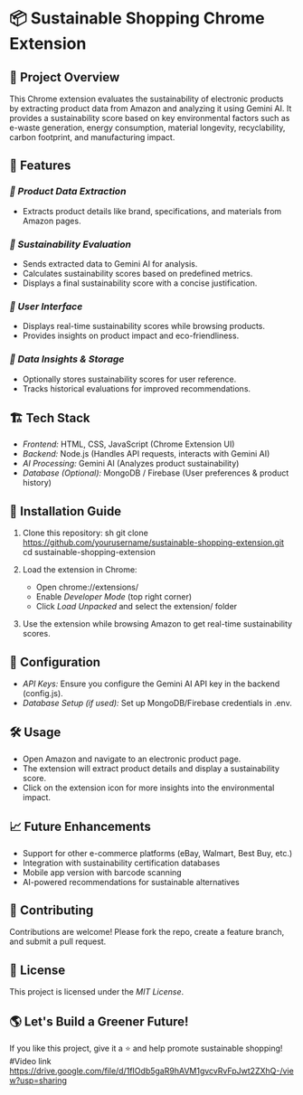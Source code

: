 # 📦 Sustainable Shopping Chrome Extension

## 📝 Project Overview
This Chrome extension evaluates the sustainability of electronic products by extracting product data from Amazon and analyzing it using Gemini AI. It provides a sustainability score based on key environmental factors such as e-waste generation, energy consumption, material longevity, recyclability, carbon footprint, and manufacturing impact.

## 🚀 Features
### *⿡ Product Data Extraction*
- Extracts product details like brand, specifications, and materials from Amazon pages.

### *⿢ Sustainability Evaluation*
- Sends extracted data to Gemini AI for analysis.
- Calculates sustainability scores based on predefined metrics.
- Displays a final sustainability score with a concise justification.

### *⿣ User Interface*
- Displays real-time sustainability scores while browsing products.
- Provides insights on product impact and eco-friendliness.

### *⿤ Data Insights & Storage*
- Optionally stores sustainability scores for user reference.
- Tracks historical evaluations for improved recommendations.

## 🏗 Tech Stack
- *Frontend:* HTML, CSS, JavaScript (Chrome Extension UI)
- *Backend:* Node.js (Handles API requests, interacts with Gemini AI)
- *AI Processing:* Gemini AI (Analyzes product sustainability)
- *Database (Optional):* MongoDB / Firebase (User preferences & product history)

## 📌 Installation Guide
1. Clone this repository:
   sh
   git clone https://github.com/yourusername/sustainable-shopping-extension.git
   cd sustainable-shopping-extension
   
2. Load the extension in Chrome:
   - Open chrome://extensions/
   - Enable *Developer Mode* (top right corner)
   - Click *Load Unpacked* and select the extension/ folder
3. Use the extension while browsing Amazon to get real-time sustainability scores.

## 🔧 Configuration
- *API Keys:* Ensure you configure the Gemini AI API key in the backend (config.js).
- *Database Setup (if used):* Set up MongoDB/Firebase credentials in .env.

## 🛠 Usage
- Open Amazon and navigate to an electronic product page.
- The extension will extract product details and display a sustainability score.
- Click on the extension icon for more insights into the environmental impact.

## 📈 Future Enhancements
- Support for other e-commerce platforms (eBay, Walmart, Best Buy, etc.)
- Integration with sustainability certification databases
- Mobile app version with barcode scanning
- AI-powered recommendations for sustainable alternatives

## 🤝 Contributing
Contributions are welcome! Please fork the repo, create a feature branch, and submit a pull request.

## 📜 License
This project is licensed under the *MIT License*.

## 🌎 Let's Build a Greener Future!
If you like this project, give it a ⭐ and help promote sustainable shopping! 
#Video link
https://drive.google.com/file/d/1fIOdb5gaR9hAVM1gvcvRvFpJwt2ZXhQ-/view?usp=sharing
